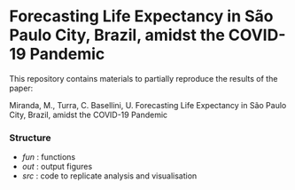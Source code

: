 # Forecasting Life Expectancy in São Paulo City, Brazil, amidst the COVID-19 Pandemic

This repository contains materials to partially reproduce the results of the paper:

Miranda, M., Turra, C. Basellini, U. Forecasting Life Expectancy in São Paulo City, Brazil, amidst the COVID-19 Pandemic


### Structure

- _fun_ : functions
- _out_ : output figures
- _src_ : code to replicate analysis and visualisation
